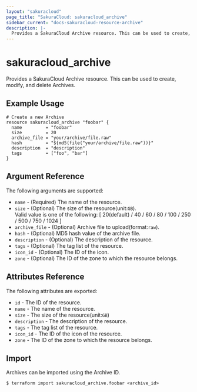 ```yaml
---
layout: "sakuracloud"
page_title: "SakuraCloud: sakuracloud_archive"
sidebar_current: "docs-sakuracloud-resource-archive"
description: |-
  Provides a SakuraCloud Archive resource. This can be used to create, modify, and delete Archives.
---
```


# sakuracloud\_archive

Provides a SakuraCloud Archive resource. This can be used to create, modify, and delete Archives.

## Example Usage

```hcl
# Create a new Archive
resource sakuracloud_archive "foobar" {
  name         = "foobar"
  size         = 20
  archive_file = "your/archive/file.raw"
  hash         = "${md5(file("your/archive/file.raw"))}"
  description  = "description"
  tags         = ["foo", "bar"]
}
```

## Argument Reference

The following arguments are supported:

* `name` - (Required) The name of the resource.
* `size` - (Optional) The size of the resource(unit:`GB`).   
Valid value is one of the following: [ 20(default) / 40 / 60 / 80 / 100 / 250 / 500 / 750 / 1024 ]
* `archive_file` - (Optional) Archive file to upload(format:`raw`).
* `hash` - (Optional) MD5 hash value of the archive file.
* `description` - (Optional) The description of the resource.
* `tags` - (Optional) The tag list of the resource.
* `icon_id` - (Optional) The ID of the icon.
* `zone` - (Optional) The ID of the zone to which the resource belongs.

## Attributes Reference

The following attributes are exported:

* `id` - The ID of the resource.
* `name` - The name of the resource.
* `size` - The size of the resource(unit:`GB`)
* `description` - The description of the resource.
* `tags` - The tag list of the resource.
* `icon_id` - The ID of the icon of the resource.
* `zone` - The ID of the zone to which the resource belongs.

## Import

Archives can be imported using the Archive ID.

```
$ terraform import sakuracloud_archive.foobar <archive_id>
```
